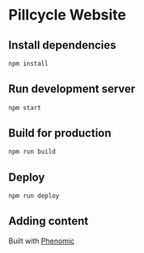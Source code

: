 # Pillcycle Website

## Install dependencies

```sh
npm install
```

## Run development server

```sh
npm start
```

## Build for production

```sh
npm run build
```

## Deploy

```sh
npm run deploy
```

## Adding content


Built with [Phenomic](https://github.com/MoOx/phenomic)
